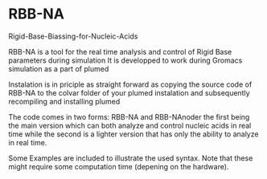 # RBB-NA
Rigid-Base-Biassing-for-Nucleic-Acids

RBB-NA is a tool for the real time analysis and control of Rigid Base parameters during simulation
It is developped to work during Gromacs simulation as a part of plumed

Instalation is in priciple as straight forward as copying the source code of RBB-NA to the colvar folder of your plumed instalation
and subsequently recompiling and installing plumed

The code comes in two forms: RBB-NA and RBB-NAnoder the first being the main version which can both analyze and control nucleic acids in real time
while the second is a lighter version that has only the ability to analyze in real time. 

Some Examples are included to illustrate the used syntax. Note that these might require some computation time (depening on the hardware).
